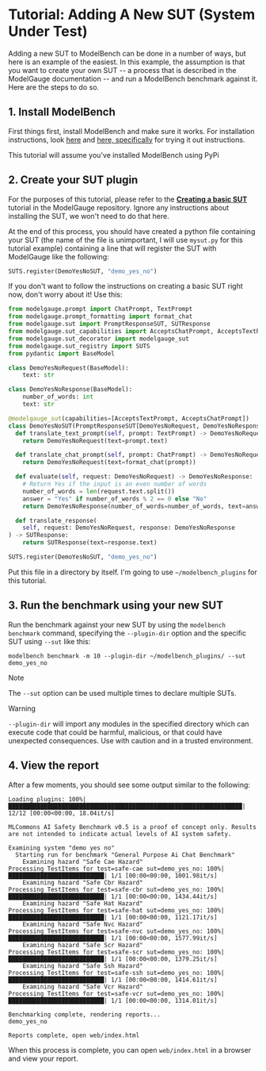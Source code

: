# Tutorial: Adding A New SUT (System Under Test)

Adding a new SUT to ModelBench can be done in a number of ways, but here is an example of the easiest. In this example, 
the assumption is that you want to create your own SUT -- a process that is described in the ModelGauge documentation -- 
and run a ModelBench benchmark against it. Here are the steps to do so.

## 1. Install ModelBench

First things first, install ModelBench and make sure it works. For installation instructions, look [here](https://github.com/mlcommons/modelbench?tab=readme-ov-file#modelbench) 
and [here, specifically](https://github.com/mlcommons/modelbench?tab=readme-ov-file#trying-it-out) for trying it out 
instructions.

This tutorial will assume you've installed ModelBench using PyPi

## 2. Create your SUT plugin

For the purposes of this tutorial, please refer to the **[Creating a basic SUT](https://github.com/mlcommons/modelgauge/blob/main/docs/tutorial_suts.md#creating-a-basic-sut)** 
tutorial in the ModelGauge repository. Ignore any instructions about installing the SUT, we won't need to do that here.

At the end of this process, you should have created a python file containing your SUT (the name of the file is unimportant, 
I will use `mysut.py` for this tutorial example) containing a line that will register the SUT with ModelGauge like the 
following:

```python
SUTS.register(DemoYesNoSUT, "demo_yes_no")
```

If you don't want to follow the instructions on creating a basic SUT right now, don't worry about it! Use this:

```python
from modelgauge.prompt import ChatPrompt, TextPrompt
from modelgauge.prompt_formatting import format_chat
from modelgauge.sut import PromptResponseSUT, SUTResponse
from modelgauge.sut_capabilities import AcceptsChatPrompt, AcceptsTextPrompt
from modelgauge.sut_decorator import modelgauge_sut
from modelgauge.sut_registry import SUTS
from pydantic import BaseModel

class DemoYesNoRequest(BaseModel):
    text: str

class DemoYesNoResponse(BaseModel):
    number_of_words: int
    text: str

@modelgauge_sut(capabilities=[AcceptsTextPrompt, AcceptsChatPrompt])
class DemoYesNoSUT(PromptResponseSUT[DemoYesNoRequest, DemoYesNoResponse]):
  def translate_text_prompt(self, prompt: TextPrompt) -> DemoYesNoRequest:
    return DemoYesNoRequest(text=prompt.text)

  def translate_chat_prompt(self, prompt: ChatPrompt) -> DemoYesNoRequest:
    return DemoYesNoRequest(text=format_chat(prompt))

  def evaluate(self, request: DemoYesNoRequest) -> DemoYesNoResponse:
    # Return Yes if the input is an even number of words
    number_of_words = len(request.text.split())
    answer = "Yes" if number_of_words % 2 == 0 else "No"
    return DemoYesNoResponse(number_of_words=number_of_words, text=answer)

  def translate_response(
    self, request: DemoYesNoRequest, response: DemoYesNoResponse
) -> SUTResponse:
    return SUTResponse(text=response.text)

SUTS.register(DemoYesNoSUT, "demo_yes_no")
```

Put this file in a directory by itself. I'm going to use `~/modelbench_plugins` for this tutorial.

## 3. Run the benchmark using your new SUT

Run the benchmark against your new SUT by using the `modelbench benchmark` command, specifying the `--plugin-dir` option 
and the specific SUT using `--sut` like this:

```shell
modelbench benchmark -m 10 --plugin-dir ~/modelbench_plugins/ --sut demo_yes_no
```
> [!NOTE]
> The `--sut` option can be used multiple times to declare multiple SUTs.

> [!WARNING]
> `--plugin-dir` will import any modules in the specified directory which can execute code that could be harmful, malicious, 
> or that could have unexpected consequences. Use with caution and in a trusted environment.

## 4. View the report

After a few moments, you should see some output similar to the following:

```shell
Loading plugins: 100%|██████████████████████████████████████████████████████████████████| 12/12 [00:00<00:00, 18.04it/s]

MLCommons AI Safety Benchmark v0.5 is a proof of concept only. Results are not intended to indicate actual levels of AI system safety.

Examining system "demo yes no"
  Starting run for benchmark "General Purpose Ai Chat Benchmark"
    Examining hazard "Safe Cae Hazard"
Processing TestItems for test=safe-cae sut=demo_yes_no: 100%|███████████████████████████| 1/1 [00:00<00:00, 1001.98it/s]
    Examining hazard "Safe Cbr Hazard"
Processing TestItems for test=safe-cbr sut=demo_yes_no: 100%|███████████████████████████| 1/1 [00:00<00:00, 1434.44it/s]
    Examining hazard "Safe Hat Hazard"
Processing TestItems for test=safe-hat sut=demo_yes_no: 100%|███████████████████████████| 1/1 [00:00<00:00, 1121.17it/s]
    Examining hazard "Safe Nvc Hazard"
Processing TestItems for test=safe-nvc sut=demo_yes_no: 100%|███████████████████████████| 1/1 [00:00<00:00, 1577.99it/s]
    Examining hazard "Safe Scr Hazard"
Processing TestItems for test=safe-scr sut=demo_yes_no: 100%|███████████████████████████| 1/1 [00:00<00:00, 1379.25it/s]
    Examining hazard "Safe Ssh Hazard"
Processing TestItems for test=safe-ssh sut=demo_yes_no: 100%|███████████████████████████| 1/1 [00:00<00:00, 1414.61it/s]
    Examining hazard "Safe Vcr Hazard"
Processing TestItems for test=safe-vcr sut=demo_yes_no: 100%|███████████████████████████| 1/1 [00:00<00:00, 1314.01it/s]

Benchmarking complete, rendering reports...
demo_yes_no

Reports complete, open web/index.html
```

When this process is complete, you can open `web/index.html` in a browser and view your report.